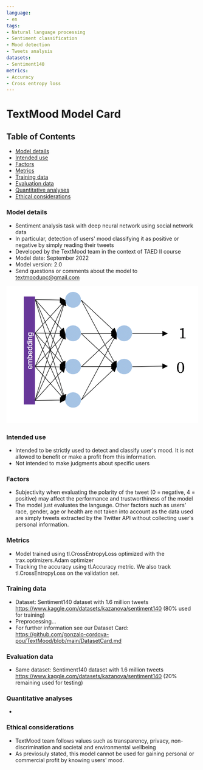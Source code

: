```yaml
---
language:
- en
tags:
- Natural language processing
- Sentiment classification
- Mood detection
- Tweets analysis
datasets:
- Sentiment140
metrics:
- Accuracy
- Cross entropy loss
---
```

# TextMood Model Card


## Table of Contents
- [Model details](#Model-details)
- [Intended use](#Intended-use)
- [Factors](#Factors)
- [Metrics](#Metrics)
- [Training data](#Training-data)
- [Evaluation data](#Evaluation-data)
- [Quantitative analyses](#Quantitative-analyses)
- [Ethical considerations](#Ethical-considerations)

### Model details
* Sentiment analysis task with deep neural network using social network data
* In particular, detection of users' mood classifying it as positive or negative by simply reading their tweets
* Developed by the TextMood team in the context of TAED II course
* Model date: September 2022
* Model version: 2.0
* Send questions or comments about the model to textmoodupc@gmail.com

![Model architecture](./static/nn.jpg)
### Intended use
* Intended to be strictly used to detect and classify user's mood. It is not allowed to benefit or make a profit from this information.
* Not intended to make judgments about specific users
### Factors
* Subjectivity when evaluating the polarity of the tweet (0 = negative, 4 = positive) may affect the performance and trustworthiness of the model
* The model just evaluates the language. Other factors such as users' race, gender, age or health are not taken into account as the data used are simply tweets extracted by the Twitter API without collecting user's personal information.
### Metrics
* Model trained using tl.CrossEntropyLoss optimized with the trax.optimizers.Adam optimizer
* Tracking the accuracy using tl.Accuracy metric. We also track tl.CrossEntropyLoss on the validation set.
### Training data
* Dataset: Sentiment140 dataset with 1.6 million tweets https://www.kaggle.com/datasets/kazanova/sentiment140 (80% used for training)
* Preprocessing...
* For further information see our Dataset Card: https://github.com/gonzalo-cordova-pou/TextMood/blob/main/DatasetCard.md
### Evaluation data
* Same dataset: Sentiment140 dataset with 1.6 million tweets https://www.kaggle.com/datasets/kazanova/sentiment140 (20% remaining used for testing)
### Quantitative analyses
*
### Ethical considerations
* TextMood team follows values such as transparency, privacy, non-discrimination and societal and environmental wellbeing
* As previosuly stated, this model cannot be used for gaining personal or commercial profit by knowing users' mood.
